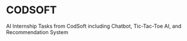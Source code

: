 # CODSOFT
 AI Internship Tasks from CodSoft including Chatbot, Tic-Tac-Toe AI, and Recommendation System 
